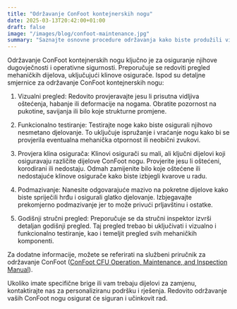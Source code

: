 ```yaml
---
title: "Održavanje ConFoot kontejnerskih nogu"
date: 2025-03-13T20:42:00+01:00
draft: false
image: "/images/blog/confoot-maintenance.jpg"
summary: "Saznajte osnovne procedure održavanja kako biste produžili vijek trajanja i osigurali optimalne performanse ConFoot kontejnerskih nogu."
---
```


Održavanje ConFoot kontejnerskih nogu ključno je za osiguranje njihove dugovječnosti i operativne sigurnosti. Preporučuje se redoviti pregled mehaničkih dijelova, uključujući klinove osigurače. Ispod su detaljne smjernice za održavanje ConFoot kontejnerskih nogu:

1. Vizualni pregled: Redovito provjeravajte jesu li prisutna vidljiva oštećenja, habanje ili deformacije na nogama. Obratite pozornost na pukotine, savijanja ili bilo koje strukturne promjene.

2. Funkcionalno testiranje: Testirajte noge kako biste osigurali njihovo nesmetano djelovanje. To uključuje ispružanje i vraćanje nogu kako bi se provjerila eventualna mehanička otpornost ili neobični zvukovi.

3. Provjera klina osigurača: Klinovi osigurači su mali, ali ključni dijelovi koji osiguravaju različite dijelove ConFoot nogu. Provjerite jesu li oštećeni, korodirani ili nedostaju. Odmah zamijenite bilo koje oštećene ili nedostajuće klinove osigurače kako biste izbjegli kvarove u radu.

4. Podmazivanje: Nanesite odgovarajuće mazivo na pokretne dijelove kako biste spriječili hrđu i osigurali glatko djelovanje. Izbjegavajte prekomjerno podmazivanje jer to može privući prljavštinu i ostatke.

5. Godišnji stručni pregled: Preporučuje se da stručni inspektor izvrši detaljan godišnji pregled. Taj pregled trebao bi uključivati i vizualno i funkcionalno testiranje, kao i temeljit pregled svih mehaničkih komponenti.

Za dodatne informacije, možete se referirati na službeni priručnik za održavanje ConFoot ([ConFoot CFU Operation, Maintenance, and Inspection Manual](https://confoot.fi/wp-content/uploads/2024/12/ConFoot-CFU20-Operation-maintenance-and-inspection-manual.pdf)).

Ukoliko imate specifične brige ili vam trebaju dijelovi za zamjenu, kontaktirajte nas za personaliziranu podršku i rješenja. Redovito održavanje vaših ConFoot nogu osigurat će siguran i učinkovit rad.